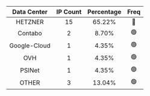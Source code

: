 | Data Center | IP Count | Percentage | Freq |
|:------------:|:--------:|:-----------:|:-----:|
| HETZNER | 15 | 65.22% | 🔴 |
| Contabo | 2 | 8.70% | 🟢 |
| Google-Cloud | 1 | 4.35% | 🟢 |
| OVH | 1 | 4.35% | 🟢 |
| PSINet | 1 | 4.35% | 🟢 |
| OTHER | 3 | 13.04% | 🟢 |